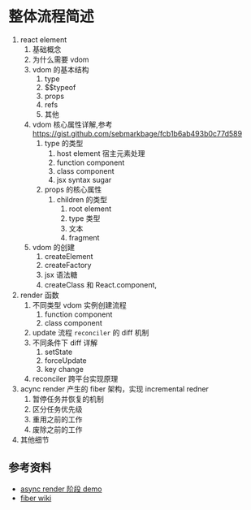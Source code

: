 # 整体流程简述

1. react element
   1. 基础概念
   2. 为什么需要 vdom
   3. vdom 的基本结构
      1. type
      2. $$typeof
      3. props
      4. refs
      5. 其他
   4. vdom 核心属性详解,参考 https://gist.github.com/sebmarkbage/fcb1b6ab493b0c77d589
      1. type 的类型
         1. host element 宿主元素处理
         2. function component
         3. class component
         4.  jsx syntax sugar
      2. props 的核心属性
         1. children 的类型
            1. root element
            2. type 类型
            3. 文本
            4. fragment
   5. vdom 的创建
      1. createElement
      2. createFactory
      3. jsx 语法糖
      4. createClass 和 React.component, 
2. render 函数
   1. 不同类型 vdom 实例创建流程
      1. function component
      2. class component
   2. update 流程 `reconciler` 的 diff 机制
   3. 不同条件下 diff 详解
      1. setState
      2. forceUpdate
      3. key change
   4. reconciler 跨平台实现原理
3. acync render 产生的 fiber 架构，实现 incremental redner
   1. 暂停任务并恢复的机制
   2. 区分任务优先级
   3. 重用之前的工作
   4. 废除之前的工作
4. 其他细节


## 参考资料
* [async render 阶段 demo](https://gist.github.com/acdlite/f31becd03e2f5feb9b4b22267a58bc1f?fbclid=IwAR3pSSlGCCXqYhdEkGdl_l0zWEMFzap2mRkNbVmPeL7gIleevjKO13Nqw1k) 
* [fiber wiki](https://en.m.wikipedia.org/wiki/Fiber_(computer_science))

